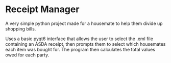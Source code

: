 # Receipt Manager

A very simple python project made for a housemate to help them divide up shopping bills. 

Uses a basic pyqt6 interface that allows the user to select the .eml file containing an ASDA receipt, then prompts them to select which housemates each item was bought for. The program then calculates the total values owed for each party.